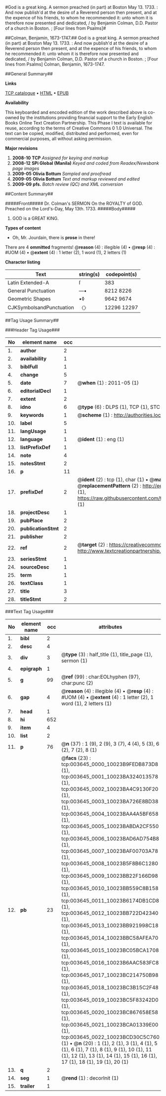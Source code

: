 #God is a great king. A sermon preached (in part) at Boston May 13. 1733. : And now publish'd at the desire of a Reverend person then present, and at the expence of his friends, to whom he recommended it: unto whom it is therefore now presented and dedicated, / by Benjamin Colman, D.D. Pastor of a church in Boston. ; [Four lines from Psalms]#

##Colman, Benjamin, 1673-1747.##
God is a great king. A sermon preached (in part) at Boston May 13. 1733. : And now publish'd at the desire of a Reverend person then present, and at the expence of his friends, to whom he recommended it: unto whom it is therefore now presented and dedicated, / by Benjamin Colman, D.D. Pastor of a church in Boston. ; [Four lines from Psalms]
Colman, Benjamin, 1673-1747.

##General Summary##

**Links**

[TCP catalogue](http://www.ota.ox.ac.uk/tcp/)  • 
[HTML](http://tei.it.ox.ac.uk/tcp/Texts-HTML/free/N03/N03031.html)  • 
[EPUB](http://tei.it.ox.ac.uk/tcp/Texts-EPUB/free/N03/N03031.epub)

**Availability**

This keyboarded and encoded edition of the
	       work described above is co-owned by the institutions
	       providing financial support to the Early English Books
	       Online Text Creation Partnership. This Phase I text is
	       available for reuse, according to the terms of Creative
	       Commons 0 1.0 Universal. The text can be copied,
	       modified, distributed and performed, even for
	       commercial purposes, all without asking permission.

**Major revisions**

1. __2008-10__ __TCP__ *Assigned for keying and markup*
1. __2008-12__ __SPi Global (Manila)__ *Keyed and coded from Readex/Newsbank page images*
1. __2009-05__ __Olivia Bottum__ *Sampled and proofread*
1. __2009-05__ __Olivia Bottum__ *Text and markup reviewed and edited*
1. __2009-09__ __pfs.__ *Batch review (QC) and XML conversion*

##Content Summary##

#####Front#####
Dr. Colman's SERMON On the ROYALTY of GOD. Preached on the Lord's-Day, May 13th. 1733.
#####Body#####

1. GOD is a GREAT KING.

**Types of content**

  * Oh, Mr. Jourdain, there is **prose** in there!

There are 4 **ommitted** fragments! 
 @__reason__ (4) : illegible (4)  •  @__resp__ (4) : #UOM (4)  •  @__extent__ (4) : 1 letter (2), 1 word (1), 2 letters (1)

**Character listing**


|Text|string(s)|codepoint(s)|
|---|---|---|
|Latin Extended-A|ſ|383|
|General Punctuation|—•|8212 8226|
|Geometric Shapes|▪◊|9642 9674|
|CJKSymbolsandPunctuation|〈〉|12296 12297|

##Tag Usage Summary##

###Header Tag Usage###

|No|element name|occ|attributes|
|---|---|---|---|
|1.|__author__|2||
|2.|__availability__|1||
|3.|__biblFull__|1||
|4.|__change__|5||
|5.|__date__|7| @__when__ (1) : 2011-05 (1)|
|6.|__editorialDecl__|1||
|7.|__extent__|2||
|8.|__idno__|6| @__type__ (6) : DLPS (1), TCP (1), STC (1), NOTIS (1), IMAGE-SET (1), EVANS-CITATION (1)|
|9.|__keywords__|1| @__scheme__ (1) : http://authorities.loc.gov/ (1)|
|10.|__label__|5||
|11.|__langUsage__|1||
|12.|__language__|1| @__ident__ (1) : eng (1)|
|13.|__listPrefixDef__|1||
|14.|__note__|4||
|15.|__notesStmt__|2||
|16.|__p__|11||
|17.|__prefixDef__|2| @__ident__ (2) : tcp (1), char (1)  •  @__matchPattern__ (2) : ([0-9\-]+):([0-9IVX]+) (1), (.+) (1)  •  @__replacementPattern__ (2) : http://eebo.chadwyck.com/downloadtiff?vid=$1&page=$2 (1), https://raw.githubusercontent.com/textcreationpartnership/Texts/master/tcpchars.xml#$1 (1)|
|18.|__projectDesc__|1||
|19.|__pubPlace__|2||
|20.|__publicationStmt__|2||
|21.|__publisher__|2||
|22.|__ref__|2| @__target__ (2) : https://creativecommons.org/publicdomain/zero/1.0/ (1), http://www.textcreationpartnership.org/docs/. (1)|
|23.|__seriesStmt__|1||
|24.|__sourceDesc__|1||
|25.|__term__|1||
|26.|__textClass__|1||
|27.|__title__|3||
|28.|__titleStmt__|2||


###Text Tag Usage###

|No|element name|occ|attributes|
|---|---|---|---|
|1.|__bibl__|2||
|2.|__desc__|4||
|3.|__div__|3| @__type__ (3) : half_title (1), title_page (1), sermon (1)|
|4.|__epigraph__|1||
|5.|__g__|99| @__ref__ (99) : char:EOLhyphen (97), char:punc (2)|
|6.|__gap__|4| @__reason__ (4) : illegible (4)  •  @__resp__ (4) : #UOM (4)  •  @__extent__ (4) : 1 letter (2), 1 word (1), 2 letters (1)|
|7.|__head__|1||
|8.|__hi__|652||
|9.|__item__|4||
|10.|__list__|2||
|11.|__p__|76| @__n__ (37) : 1 (9), 2 (9), 3 (7), 4 (4), 5 (3), 6 (2), 7 (2), 8 (1)|
|12.|__pb__|23| @__facs__ (23) : tcp:003645_0000_10023B9FEDB873D8 (1), tcp:003645_0001_10023BA324013578 (1), tcp:003645_0002_10023BA4C9130F20 (1), tcp:003645_0003_10023BA726E8BD38 (1), tcp:003645_0004_10023BAA4A5BF658 (1), tcp:003645_0005_10023BABDA2CF550 (1), tcp:003645_0006_10023BAD6AD754B8 (1), tcp:003645_0007_10023BAF00703A78 (1), tcp:003645_0008_10023B5F8B6C1280 (1), tcp:003645_0009_10023BB22F166D98 (1), tcp:003645_0010_10023BB559C8B158 (1), tcp:003645_0011_10023B6174DB1CD8 (1), tcp:003645_0012_10023BB722D42340 (1), tcp:003645_0013_10023BB921998C18 (1), tcp:003645_0014_10023BBC58AFEA70 (1), tcp:003645_0015_10023BC05BCA1708 (1), tcp:003645_0016_10023B6AAC583FC8 (1), tcp:003645_0017_10023BC214750B98 (1), tcp:003645_0018_10023BC3B15C2F48 (1), tcp:003645_0019_10023BC5F83242D0 (1), tcp:003645_0020_10023BC867658E58 (1), tcp:003645_0021_10023BCA01339E00 (1), tcp:003645_0022_10023BCD30C5C760 (1)  •  @__n__ (20) : 1 (1), 2 (1), 3 (1), 4 (1), 5 (1), 6 (1), 7 (1), 8 (1), 9 (1), 10 (1), 11 (1), 12 (1), 13 (1), 14 (1), 15 (1), 16 (1), 17 (1), 18 (1), 19 (1), 20 (1)|
|13.|__q__|2||
|14.|__seg__|1| @__rend__ (1) : decorInit (1)|
|15.|__trailer__|1||
